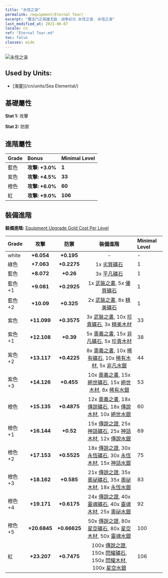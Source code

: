 ```yaml
---
title: "永恆之淚"
permalink: /equipment/Eternal Tear/
excerpt: "魔法门之英雄无敌：战争纪元 永恆之淚. 永恆之淚"
last_modified_at: 2021-06-07
locale: cn
ref: "Eternal Tear.md"
toc: false
classes: wide
---
```


  ![永恆之淚](/images/e/e_99031.png)

## Used by Units:

* [海靈](/cn/units/Sea Elemental/) 


## 基礎屬性
 **Stat 1:** 攻擊

 **Stat 2:** 防禦

## 進階屬性

  |     Grade    |   Bonus | Minimal Level | 
  |:-------------|:--------|:--------------| 
  | 藍色 | **攻擊: +3.0%** | **1** | 
  | 紫色 | **攻擊: +4.5%** | **33** | 
  | 橙色 | **攻擊: +6.0%** | **60** | 
  | 紅 | **攻擊: +9.0%** | **106** | 


## 裝備進階
 **裝備進階:** [Equipment Upgrade Gold Cost Per Level](/equipment/EquipmentUpgradeCostPerLevel/) 

  |          Grade      | 攻擊 | 防禦 | 裝備進階 | Minimal Level |
  |:--------------------|:---------:|:---------:|:----------------:|:--------------|
  | white | **+6.054** | **+0.195** | - | - |
  | 綠色 | **+7.063** | **+0.2275** | 1x [劣質礦石](/cn/Items/mat_1/) | 1 |
  | 藍色 | **+8.072** | **+0.26** | 3x [平凡礦石](/cn/Items/mat_6/) | 1 |
  | 藍色 +1 | **+9.081** | **+0.2925** | 1x [武裝之書](/cn/Items/mat_18/), 5x [優質礦石](/cn/Items/mat_12/) | 1 |
  | 藍色 +2 | **+10.09** | **+0.325** | 2x [武裝之書](/cn/Items/mat_25/), 8x [精美礦石](/cn/Items/mat_19/) | 1 |
  | 紫色 | **+11.099** | **+0.3575** | 3x [武裝之書](/cn/Items/mat_32/), 10x [珍貴礦石](/cn/Items/mat_26/), 3x [精美木材](/cn/Items/mat_20/) | 33 |
  | 紫色 +1 | **+12.108** | **+0.39** | 5x [奧義之書](/cn/Items/mat_39/), 15x [非凡礦石](/cn/Items/mat_33/), 5x [珍貴木材](/cn/Items/mat_27/) | 38 |
  | 紫色 +2 | **+13.117** | **+0.4225** | 8x [奧義之書](/cn/Items/mat_46/), 10x [稀有礦石](/cn/Items/mat_40/), 10x [稀有木材](/cn/Items/mat_41/), 5x [非凡水銀](/cn/Items/mat_35/) | 44 |
  | 紫色 +3 | **+14.126** | **+0.455** | 10x [奧義之書](/cn/Items/mat_53/), 15x [絕世礦石](/cn/Items/mat_47/), 15x [絕世木材](/cn/Items/mat_48/), 8x [稀有水銀](/cn/Items/mat_42/) | 53 |
  | 橙色 | **+15.135** | **+0.4875** | 12x [奧義之書](/cn/Items/mat_60/), 18x [傳說礦石](/cn/Items/mat_54/), 18x [傳說木材](/cn/Items/mat_55/), 10x [絕世水銀](/cn/Items/mat_49/) | 60 |
  | 橙色 +1 | **+16.144** | **+0.52** | 15x [傳說之證](/cn/Items/mat_67/), 25x [神話礦石](/cn/Items/mat_61/), 25x [神話木材](/cn/Items/mat_62/), 12x [傳說水銀](/cn/Items/mat_56/) | 69 |
  | 橙色 +2 | **+17.153** | **+0.5525** | 18x [傳說之證](/cn/Items/mat_74/), 30x [永恆礦石](/cn/Items/mat_68/), 30x [永恆木材](/cn/Items/mat_69/), 15x [神話水銀](/cn/Items/mat_63/) | 75 |
  | 橙色 +3 | **+18.162** | **+0.585** | 21x [傳說之證](/cn/Items/mat_81/), 35x [奧祕礦石](/cn/Items/mat_75/), 35x [奧祕木材](/cn/Items/mat_76/), 18x [永恆水銀](/cn/Items/mat_70/) | 83 |
  | 橙色 +4 | **+19.171** | **+0.6175** | 24x [傳說之證](/cn/Items/mat_88/), 40x [靈魂礦石](/cn/Items/mat_82/), 40x [靈魂木材](/cn/Items/mat_83/), 25x [奧祕水銀](/cn/Items/mat_77/) | 92 |
  | 橙色 +5 | **+20.6845** | **+0.66625** | 50x [傳說之證](/cn/Items/mat_95/), 80x [星空礦石](/cn/Items/mat_89/), 80x [星空木材](/cn/Items/mat_90/), 50x [靈魂水銀](/cn/Items/mat_84/) | 100 |
  | 紅 | **+23.207** | **+0.7475** | 100x [傳說之證](/cn/Items/mat_102/), 150x [閃耀礦石](/cn/Items/mat_96/), 150x [閃耀木材](/cn/Items/mat_97/), 100x [星空水銀](/cn/Items/mat_91/) | 106 |

